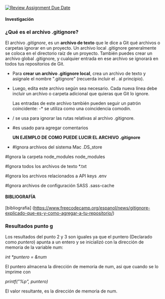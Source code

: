 [![Review Assignment Due Date](https://classroom.github.com/assets/deadline-readme-button-22041afd0340ce965d47ae6ef1cefeee28c7c493a6346c4f15d667ab976d596c.svg)](https://classroom.github.com/a/kl-E8VQf)
#### Investigación
### ¿Qué es el archivo .gitignore?
El archivo _.gitignore_, es un **archivo de texto** que le dice a Git qué archivos o carpetas ignorar en un proyecto.
Un archivo local .gitignore generalmente se coloca en el directorio raíz de un proyecto. También puedes crear un archivo global .gitignore, y cualquier entrada en ese archivo se ignorará en todos tus repositorios de Git.
- Para **crear un archivo .gitignore local**, crea un archivo de texto y asígnale el nombre ".gitignore" (recuerda incluir el . al principio).
- Luego, edita este archivo según sea necesario. Cada nueva línea debe incluir un archivo o carpeta adicional que quieras que Git lo ignore.

  Las entradas de este archivo también pueden seguir un patrón coincidente:
  -* se utiliza como una coincidencia comodín.
- / se usa para ignorar las rutas relativas al archivo .gitignore.
- #es usado para agregar comentarios

  **UN EJEMPLO DE COMO PUEDE LUCIR EL ARCHIVO .gitignore**

- #Ignora archivos del sistema Mac 
.DS_store

#Ignora la carpeta node_modules
node_modules

#Ignora todos los archivos de texto
*.txt

#Ignora los archivos relacionados a API keys
.env

#Ignora archivos de configuración SASS
.sass-cache

#### BIBLIOGRAFÍA
[bibliografia] (https://www.freecodecamp.org/espanol/news/gitignore-explicado-que-es-y-como-agregar-a-tu-repositorio/)

### Resultados punto g
Los resultados del punto 2 y 3 son iguales ya que el puntero (Declarado como _puntero_) apunta a un entero y se inicializó con la dirección de memoria de la variable num:


_int *puntero = &num_

El puntero almacena la dirección de memoria de num, asi que cuando se lo imprime con

_printf("%p", puntero)_ 

El valor resultante, es la dirección de memoria de num.
